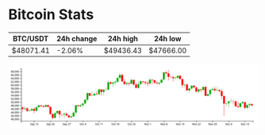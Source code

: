 # Bitcoin Stats

BTC/USDT|24h change|24h high|24h low|
|---|---|---|---|
|$48071.41|-2.06%|$49436.43|$47666.00|

<img src="./chart.svg">
